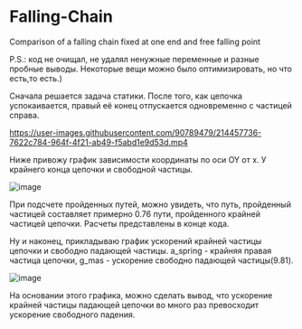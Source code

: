 # Falling-Chain
Comparison of a falling chain fixed at one end and free falling point

P.S.: код не очищал, не удалял ненужные переменные и разные пробные выводы. Некоторые вещи можно было оптимизировать, но что есть,то есть.)

Сначала решается задача статики. После того, как цепочка успокаивается, правый её конец отпускается одновременно с частицей справа.

https://user-images.githubusercontent.com/90789479/214457736-7622c784-964f-4f21-ab49-f5abd1e9d53d.mp4

Ниже привожу график зависимости координаты по оси OY от x. У крайнего конца цепочки и свободной частицы. 

![image](https://user-images.githubusercontent.com/90789479/214458034-36c0f572-cf39-4838-a698-30863a126318.png)

При подсчете пройденных путей, можно увидеть, что путь, пройденный частицей составляет примерно 0.76 пути, пройденного крайней частицей цепочки. Расчеты представлены в конце кода.

Ну и наконец, прикладываю график ускорений крайней частицы цепочки и свободно падающей частицы. a_spring - крайняя правая частица цепочки, g_mas - ускорение свободно падающей частицы(9.81).

![image](https://user-images.githubusercontent.com/90789479/214458473-12e79474-9e23-48ae-b0cf-802c70d13dc2.png)

На основании этого графика, можно сделать вывод, что ускорение крайней частицы падающей цепочки во много раз превосходит ускорение свободного падения.
